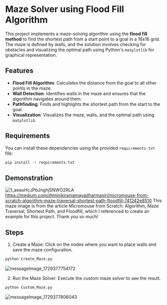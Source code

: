 # Maze Solver using Flood Fill Algorithm

This project implements a maze-solving algorithm using the **flood fill method** to find the shortest path from a start point to a goal in a 16x16 grid. The maze is defined by walls, and the solution involves checking for obstacles and visualizing the optimal path using Python's `matplotlib` for graphical representation.

## Features

- **Flood Fill Algorithm**: Calculates the distance from the goal to all other points in the maze.
- **Wall Detection**: Identifies walls in the maze and ensures that the algorithm navigates around them.
- **Pathfinding**: Finds and highlights the shortest path from the start to the goal.
- **Visualization**: Visualizes the maze, walls, and the optimal path using `matplotlib`.

## Requirements
You can install these dependencies using the provided `requirements.txt` file:
```bash
pip install -r requirements.txt
```
## Demonstration
![1_aeauHcJPbJnghjSNWO2RLA](https://github.com/user-attachments/assets/5ce2104e-6203-4105-b528-bf046d2f57fd)
<br>
https://medium.com/@minikiraniamayadharmasiri/micromouse-from-scratch-algorithm-maze-traversal-shortest-path-floodfill-741242e8510
This maze image is from the article Micromouse from Scratch: Algorithm, Maze Traversal, Shortest Path, and Floodfill, which I referenced to create an example for this project. Thank you so much!

## Steps
1. Create a Maze: Click on the nodes where you want to place walls and save the maze configuration.
```bash
python Create_Maze.py
```

![messageImage_1729377754172](https://github.com/user-attachments/assets/f86a9a17-35f6-4a39-9aed-581967510183)

2. Run the Maze Solver: Execute the custom maze solver to see the result.
```bash
python Custom_Maze.py
```
![messageImage_1729377806043](https://github.com/user-attachments/assets/061ff5b9-9178-41e5-ba90-b55ea6068799)
